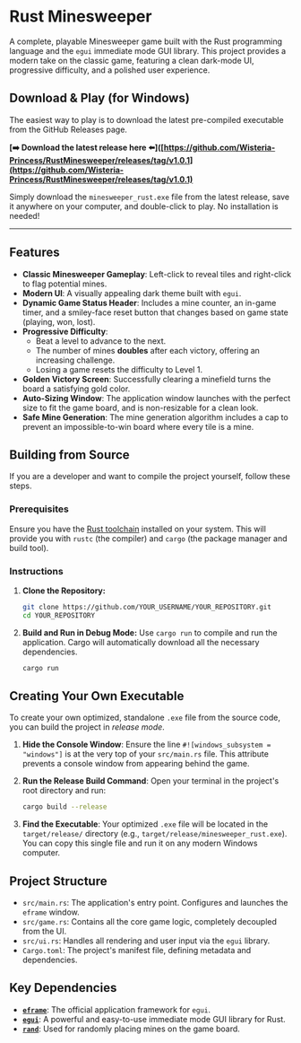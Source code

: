 # Rust Minesweeper

A complete, playable Minesweeper game built with the Rust programming language and the `egui` immediate mode GUI library. This project provides a modern take on the classic game, featuring a clean dark-mode UI, progressive difficulty, and a polished user experience.


## Download & Play (for Windows)

The easiest way to play is to download the latest pre-compiled executable from the GitHub Releases page.

**[➡️ Download the latest release here ⬅️]([https://github.com/Wisteria-Princess/RustMinesweeper/releases/tag/v1.0.1](https://github.com/Wisteria-Princess/RustMinesweeper/releases/tag/v1.0.1)**

Simply download the `minesweeper_rust.exe` file from the latest release, save it anywhere on your computer, and double-click to play. No installation is needed!

---

## Features

-   **Classic Minesweeper Gameplay**: Left-click to reveal tiles and right-click to flag potential mines.
-   **Modern UI**: A visually appealing dark theme built with `egui`.
-   **Dynamic Game Status Header**: Includes a mine counter, an in-game timer, and a smiley-face reset button that changes based on game state (playing, won, lost).
-   **Progressive Difficulty**:
    -   Beat a level to advance to the next.
    -   The number of mines **doubles** after each victory, offering an increasing challenge.
    -   Losing a game resets the difficulty to Level 1.
-   **Golden Victory Screen**: Successfully clearing a minefield turns the board a satisfying gold color.
-   **Auto-Sizing Window**: The application window launches with the perfect size to fit the game board, and is non-resizable for a clean look.
-   **Safe Mine Generation**: The mine generation algorithm includes a cap to prevent an impossible-to-win board where every tile is a mine.

## Building from Source

If you are a developer and want to compile the project yourself, follow these steps.

### Prerequisites

Ensure you have the [Rust toolchain](https://www.rust-lang.org/tools/install) installed on your system. This will provide you with `rustc` (the compiler) and `cargo` (the package manager and build tool).

### Instructions

1.  **Clone the Repository:**
    ```sh
    git clone https://github.com/YOUR_USERNAME/YOUR_REPOSITORY.git
    cd YOUR_REPOSITORY
    ```

2.  **Build and Run in Debug Mode:**
    Use `cargo run` to compile and run the application. Cargo will automatically download all the necessary dependencies.
    ```sh
    cargo run
    ```

## Creating Your Own Executable

To create your own optimized, standalone `.exe` file from the source code, you can build the project in *release mode*.

1.  **Hide the Console Window**: Ensure the line `#![windows_subsystem = "windows"]` is at the very top of your `src/main.rs` file. This attribute prevents a console window from appearing behind the game.

2.  **Run the Release Build Command**: Open your terminal in the project's root directory and run:
    ```sh
    cargo build --release
    ```

3.  **Find the Executable**: Your optimized `.exe` file will be located in the `target/release/` directory (e.g., `target/release/minesweeper_rust.exe`). You can copy this single file and run it on any modern Windows computer.

## Project Structure

-   `src/main.rs`: The application's entry point. Configures and launches the `eframe` window.
-   `src/game.rs`: Contains all the core game logic, completely decoupled from the UI.
-   `src/ui.rs`: Handles all rendering and user input via the `egui` library.
-   `Cargo.toml`: The project's manifest file, defining metadata and dependencies.

## Key Dependencies

-   [**`eframe`**](https://crates.io/crates/eframe): The official application framework for `egui`.
-   [**`egui`**](https://crates.io/crates/egui): A powerful and easy-to-use immediate mode GUI library for Rust.
-   [**`rand`**](https://crates.io/crates/rand): Used for randomly placing mines on the game board.
